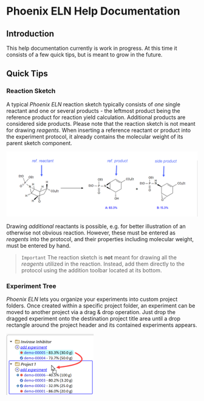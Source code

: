 # Phoenix ELN Help Documentation

## Introduction

This help documentation currently is work in progress. At this time it consists of a few quick tips, but is meant to grow in the future.

## Quick Tips

### Reaction Sketch

A typical _Phoenix ELN_ reaction sketch typically consists of _one_ single reactant and one or several products - the leftmost product being the reference product for reaction yield calculation. Additional products are considered side products. Please note that the reaction sketch is not meant for drawing _reagents_. When inserting a reference reactant or product into the experiment protocol, it already contains the molecular weight of its parent  sketch component.

<img src="Github_Assets/ReactionSketch.png" alt="drawing" width=550/>

Drawing _additional_ reactants is possible, e.g. for better illustration of an otherwise not obvious reaction. However, these must be entered as _reagents_ into the protocol, and their properties including molecular weight, must be entered by hand.

 >`Important` The reaction sketch is **not** meant for drawing all the _reagents_ utilized in the reaction. Instead, add them directly to the protocol using the addition toolbar located at its bottom.  


### Experiment Tree

_Phoenix ELN_ lets you organize your experiments into custom project folders. Once created within a specific project folder, an experiment can be moved to another project via a drag & drop operation. Just drop the dragged experiment onto the destination project title area until a drop rectangle around the project header and its contained experiments appears. 

<img src="Github_Assets/HelpDoc_Assets/ExperimentMove.png" alt="drawing" width=230/>

